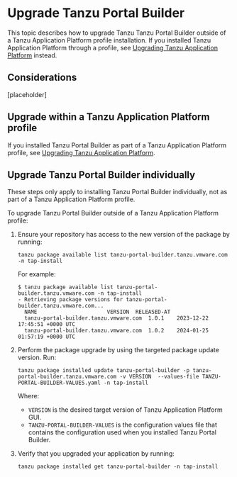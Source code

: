 # Upgrade Tanzu Portal Builder

<!-- This section has been created for the new component - Tanzu Portal Builder. It is expected to be refined and updated before the TAP 1.6.0 release -->

This topic describes how to upgrade Tanzu Tanzu Portal Builder outside of a Tanzu Application Platform profile installation.
If you installed Tanzu Application Platform through a profile, see
[Upgrading Tanzu Application Platform](../upgrading.md) instead.

## <a id="considerations"></a> Considerations

[placeholder]

## <a id="upgrade-profile"></a> Upgrade within a Tanzu Application Platform profile

If you installed Tanzu Portal Builder as part of a Tanzu Application Platform profile,
see [Upgrading Tanzu Application Platform](../upgrading.md).

## <a id="upgrade-component"></a> Upgrade Tanzu Portal Builder individually

These steps only apply to installing Tanzu Portal Builder individually, not as part of a
Tanzu Application Platform profile.

To upgrade Tanzu Portal Builder outside of a Tanzu Application Platform profile:

1. Ensure your repository has access to the new version of the package by running:

    ```console
    tanzu package available list tanzu-portal-builder.tanzu.vmware.com -n tap-install
    ```

    For example:

    ```console
    $ tanzu package available list tanzu-portal-builder.tanzu.vmware.com -n tap-install
    - Retrieving package versions for tanzu-portal-builder.tanzu.vmware.com...
      NAME                      VERSION  RELEASED-AT
      tanzu-portal-builder.tanzu.vmware.com  1.0.1    2023-12-22 17:45:51 +0000 UTC
      tanzu-portal-builder.tanzu.vmware.com  1.0.2    2024-01-25 01:57:19 +0000 UTC
    ```

2. Perform the package upgrade by using the targeted package update version. Run:

    ```console
    tanzu package installed update tanzu-portal-builder -p tanzu-portal-builder.tanzu.vmware.com -v VERSION  --values-file TANZU-PORTAL-BUILDER-VALUES.yaml -n tap-install
    ```

    Where:

    - `VERSION` is the desired target version of Tanzu Application Platform GUI.
    - `TANZU-PORTAL-BUILDER-VALUES` is the configuration values file that contains the configuration used when you
      installed Tanzu Portal Builder.

3. Verify that you upgraded your application by running:

    ```console
    tanzu package installed get tanzu-portal-builder -n tap-install
    ```
